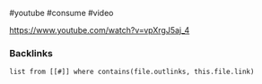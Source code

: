 #youtube #consume #video

https://www.youtube.com/watch?v=vpXrgJ5aj_4

### Backlinks
```dataview 
list from [[#]] where contains(file.outlinks, this.file.link)
```

